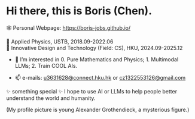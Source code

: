 # Hi there, this is Boris (Chen).

🕸️ Personal Webpage: https://boris-jobs.github.io/

👋 $\text{Applied Physics, USTB, 2018.09-2022.06}$  
👋 $\text{Innovative Design and Technology (Field: CS), HKU, 2024.09-2025.12}$

- 👀 $\text{I’m interested in 0. Pure Mathematics and Physics; 1. Multimodal LLMs; 2. Train COOL AIs.}$


- 📫 e-mails: u3631628@connect.hku.hk or cz1322553126@gmail.com

✨ something special ✨ I hope to use AI or LLMs to help people better understand the world and humanity.

(My profile picture is young Alexander Grothendieck, a mysterious figure.)
<!---
Boris-Jobs/Boris-Jobs is a ✨ special ✨ repository because its `README.md` (this file) appears on your GitHub profile.
You can click the Preview link to take a look at your changes.
--->




